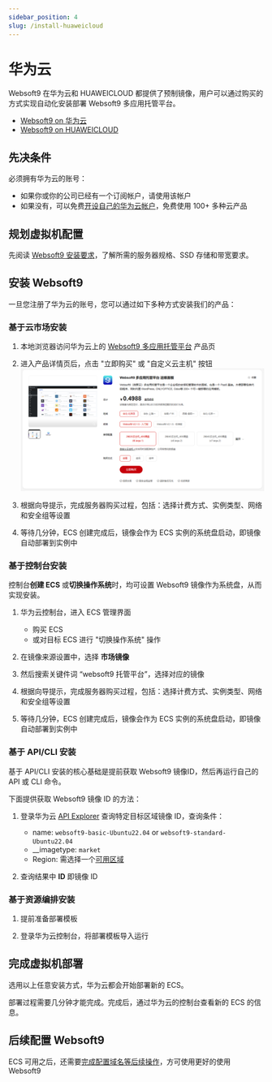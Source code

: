 ```yaml
---
sidebar_position: 4
slug: /install-huaweicloud
---
```


# 华为云

Websoft9 在华为云和 HUAWEICLOUD 都提供了预制镜像，用户可以通过购买的方式实现自动化安装部署 Websoft9 多应用托管平台。  

- [Websoft9 on 华为云](https://marketplace.huaweicloud.com/contents/29458a42-64b7-4637-aa7c-8bfddea1fb72)
- [Websoft9 on HUAWEICLOUD](https://marketplace-intl.huaweicloud.com/seller/a0d01460031d46639391c78a61de9a0f)

## 先决条件

必须拥有华为云的账号：

- 如果你或你的公司已经有一个订阅帐户，请使用该帐户
- 如果没有，可以免费[开设自己的华为云帐户](https://activity.huaweicloud.com/free_test/index.html)，免费使用 100+ 多种云产品

## 规划虚拟机配置

先阅读 [Websoft9 安装要求](./requirements)，了解所需的服务器规格、SSD 存储和带宽要求。 

## 安装 Websoft9

一旦您注册了华为云的账号，您可以通过如下多种方式安装我们的产品：

### 基于云市场安装

1. 本地浏览器访问华为云上的 [Websoft9 多应用托管平台](https://marketplace.huaweicloud.com/contents/29458a42-64b7-4637-aa7c-8bfddea1fb72) 产品页

2. 进入产品详情页后，点击 "立即购买" 或 "自定义云主机" 按钮
   ![Websoft9 华为云商店](./assets/websoft9-offer-huaweicloud.png)

3. 根据向导提示，完成服务器购买过程，包括：选择计费方式、实例类型、网络和安全组等设置

4. 等待几分钟，ECS 创建完成后，镜像会作为 ECS 实例的系统盘启动，即镜像自动部署到实例中


### 基于控制台安装

控制台**创建 ECS** 或**切换操作系统**时，均可设置 Websoft9 镜像作为系统盘，从而实现安装。

1. 华为云控制台，进入 ECS 管理界面

   - 购买 ECS
   - 或对目标 ECS 进行 "切换操作系统" 操作

2. 在镜像来源设置中，选择 **市场镜像**

3. 然后搜索关键件词 “websoft9 托管平台”，选择对应的镜像

4. 根据向导提示，完成服务器购买过程，包括：选择计费方式、实例类型、网络和安全组等设置

5. 等待几分钟，ECS 创建完成后，镜像会作为 ECS 实例的系统盘启动，即镜像自动部署到实例中


### 基于 API/CLI 安装

基于 API/CLI 安装的核心基础是提前获取 Websoft9 镜像ID，然后再运行自己的 API 或 CLI 命令。

下面提供获取 Websoft9 镜像 ID 的方法：

1. 登录华为云 [API Explorer](https://console.huaweicloud.com/apiexplorer) 查询特定目标区域镜像 ID，查询条件：

   - name: `websoft9-basic-Ubuntu22.04` or `websoft9-standard-Ubuntu22.04`
   - __imagetype: `market`
   - Region: 需选择一个[可用区域](https://marketplace.huaweicloud.com/contents/29458a42-64b7-4637-aa7c-8bfddea1fb72)

2. 查询结果中 **ID** 即镜像 ID

### 基于资源编排安装

1. 提前准备部署模板

2. 登录华为云控制台，将部署模板导入运行

## 完成虚拟机部署

选用以上任意安装方式，华为云都会开始部署新的 ECS。  

部署过程需要几分钟才能完成。完成后，通过华为云的控制台查看新的 ECS 的信息。  

## 后续配置 Websoft9

ECS 可用之后，还需要[完成配置域名等后续操作](./setup)，方可使用更好的使用 Websoft9